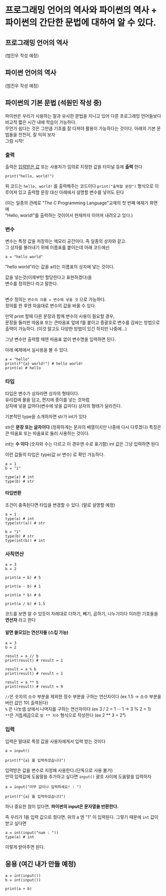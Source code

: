 # 프로그래밍 언어의 역사와 파이썬의 역사 + 파이썬의 간단한 문법에 대하여 알 수 있다.

## 프로그래밍 언어의 역사
(범진우 작성 예정) 

## 파이썬 언어의 역사
(범진우 작성 예정)


## 파이썬의 기본 문법 (석원민 작성 중)
파이썬은 우리가 사용하는 말과 
유사한 문법을 지니고 있어 
다른 프로그래밍 언어들보다 비교적 짧은 시간 내에 학습이 가능하다.  
무언가 쉽다는 것은 그만큼 기초를 잘 다져야 활용이 가능하다는 것이다.
아래의 기본 문법들을 천천히, 잘 익혀 보자  
그럼 시작!

### 출력
출력은 [입력받은 값](https://github.com/Team-Logic/OverView/tree/main/2#%EC%9E%85%EB%A0%A5) 또는 사용자가 임의로 지정한 값을 터미널 등에 __출력__ 한다
```py3
print("hello, world!")
```
위 코드는 `hello, world!` 를 출력해주는 코드이다
`print("출력할 문장")` 형식으로 이루어져 있고 출력할 문장 대신 아래에서 설명할 변수를 넣어도 된다

(이는 일종의 관례로 "The C Programming Language"교재의 첫 번째 예제가 화면에 </br> "Hello, world!"를 출력하는 것이어서 현재까지 이어져 내려오고 있다.)

### 변수
변수는 특정 값을 저장하는 메모리 공간이다.
즉 일종의 상자와 같고. </br>
그 상자를 불러내기 위해 이름표를 붙이는데
아래 코드에선 

```py3
a = "hello world"
``` 
"hello world"라는 값을 a라는 이름표의 상자에 넣는 것이다.

값을 넣는것(이제부턴 할당한다고 표현하겠다)을 </br>
변수를 정의한다 라고 말한다. </br></br>

변수 정의는 `변수의 이름 = 변수에 넣을 것` 으로 가능하다.</br>
정의를 한 후엔 마음대로 변수의 값을 바꿀 수 있다.

만약 print 할때 다른 문장과 함께 변수의 사용이 필요할 경우, </br>
문장을 둘러싼 따옴표 또는 큰따옴표 앞에 f를 붙이고 중괄호로 변수를 감싸는 방법으로 출력이 가능하다. 
(이것 말고도 다양한 방법이 있긴 하지만 나중에...)</br>

그냥 변수만 출력할 때엔 따옴표 없이 변수명을 입력하면 된다. </br>

아래 예제에서 실사용을 볼 수 있다. 

```py3
a = "hello"
print(f"{a} world!") # hello world!
print(a) # hello
```

### 타입

타입은 변수가 상자라면 상자의 형태이다.</br>
유리컵에 물을 담고, 편지에 종이를 넣는 것처럼</br>
상자에 넣을 값마다(변수에 넣을 값마다) 상자의 형태가 달라진다.</br>

기본적인 type을 소개하자면 str가 int가 있다

str은 __문장 또는 글자이다__  (정확하게는 문자의 배열이지만 나중에 다시 다루겠다)
특징은 큰 따옴표 또는 따옴표로 둘러 사용하는 것이다.

int는 __수 이다__ (숫자와 수는 다르고 이 경우엔 수로 표기함)
int 값은 그냥 입력하면 된다

이런 값들의 타입은 type(값 or 변수) 로 확인 가능하다.

```py3
a = 1
b = "1"

type(a) # int
type(b) # str
```

#### 타입변환
조건이 충족된다면 타입을 변경할 수 있다. (말로 설명할 예정)

```python3
a = 1
type(a) # int
type(str(a)) # str

b = "1"
type(b) # str
type(int(b)) # int
```


### 사칙연산

```py3
a = 3
b = 2

print(a + b) # 5

print(a - b) # 1

print(a * b) # 6

print(a / b) # 1.5
```

코드를 보면 알 수 있듯이 차례대로 더하기, 빼기, 곱하기, 나누기이다 이러한 기호들을 __연산자__ 라고 한다  

#### 알면 쓸모있는 연산자들 (스킵 가능)
```py3
a = 3
b = 2

result = a // b
print(result) # result = 1

result = a % b
print(result) # result = 1

result = a ** b
print(result) # result = 9
```

`//`은 숫자의 소수 부분을 제외한 정수 부분을 구하는 연산자이다 (ex 1.5 -> 소수 부분을 버린 값인 1이 출력된다)  
`%` 은 나눗셈 상에서 나머지를 구하는 연산자이다 (ex 3 / 2 = 1 ··· 1 -> 3 % 2 = 1)  
`**`은 거듭제곱으로 `밑 ** 지수` 형식으로 작성한다 (ex 2 ** 3 = 2³)

### 입력
입력은 말대로 특정 값을 사용자에게서 입력 받는 것이다
```py3
a = input()

print(f"{a} 를 입력하셨습니다")
```
입력받은 값을 변수로 지정해 사용한다.(단독으로 사용 불가)  
만약 입력값에 도움말을 추가하고 싶다면 `input()` 괄호 사이에 도움말을 입력하자

```py3
a = input("아무 값이나 입력하세요! : ")

print(f"{a} 를 입력하셨습니다")
```

하나 중요한 점이 있다면, __파이썬의 input은 문자열을 반환한다.__

즉 우리가 1을 입력 값으로 줬다면.
위의 a 엔 "1" 이 입력된다.
그렇기 때문에 `int` 값이 받고 싶다면<br>
```python3
a = int(input("num : "))
type(a) # int
```
이렇게 받아주면 된다.<br>

## 응용 (여긴 내가 만들 예정)
```py3
a = int(input())
b = int(input())

print(a + b)
```
